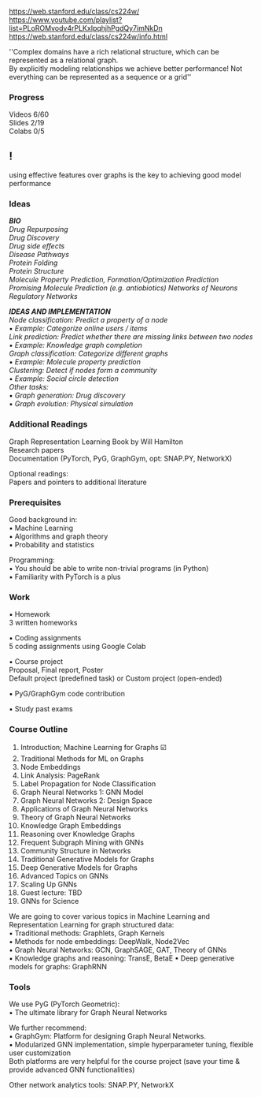 
https://web.stanford.edu/class/cs224w/   
https://www.youtube.com/playlist?list=PLoROMvodv4rPLKxIpqhjhPgdQy7imNkDn   
https://web.stanford.edu/class/cs224w/info.html  

''Complex domains have a rich relational structure, which can be represented as a relational graph.   
By explicitly modeling relationships we achieve better performance! Not everything can be represented as a sequence or a grid''

### Progress
Videos 6/60    
Slides 2/19      
Colabs 0/5  

## !
using effective features over graphs is the key to achieving good model performance

### Ideas
***BIO***   
*Drug Repurposing*      
*Drug Discovery*      
*Drug side effects*   
*Disease Pathways*   
*Protein Folding*   
*Protein Structure*   
*Molecule Property Prediction, Formation/Optimization Prediction*   
*Promising Molecule Prediction (e.g. antiobiotics)* 
*Networks of Neurons*   
*Regulatory Networks*   


***IDEAS AND IMPLEMENTATION***  
*Node classification: Predict a property of a node*  
▪ *Example: Categorize online users / items*  
*Link prediction: Predict whether there are missing links between two nodes*  
▪ *Example: Knowledge graph completion*  
*Graph classification: Categorize different graphs*  
▪ *Example: Molecule property prediction*  
*Clustering: Detect if nodes form a community*  
▪ *Example: Social circle detection*  
*Other tasks:*  
▪ *Graph generation: Drug discovery*  
▪ *Graph evolution: Physical simulation*  



### Additional Readings
Graph Representation Learning Book by Will Hamilton  
Research papers  
Documentation (PyTorch, PyG, GraphGym, opt: SNAP.PY, NetworkX)

Optional readings:  
Papers and pointers to additional literature  

### Prerequisites  
Good background in:  
▪ Machine Learning  
▪ Algorithms and graph theory   
▪ Probability and statistics  

Programming:  
▪ You should be able to write non-trivial programs (in Python)  
▪ Familiarity with PyTorch is a plus  

### Work
▪ Homework   
3 written homeworks    

▪ Coding assignments    
5 coding assignments using Google Colab  

▪ Course project  
Proposal, Final report, Poster    
Default project (predefined task) or Custom project (open-ended)  

▪ PyG/GraphGym code contribution   

▪ Study past exams

### Course Outline
1. Introduction; Machine Learning for Graphs  ☑️  
2. Traditional Methods for ML on Graphs  
3. Node Embeddings  
4. Link Analysis: PageRank  
5. Label Propagation for Node Classification  
6. Graph Neural Networks 1: GNN Model  
7. Graph Neural Networks 2: Design Space  
8. Applications of Graph Neural Networks  
9. Theory of Graph Neural Networks  
10. Knowledge Graph Embeddings  
11. Reasoning over Knowledge Graphs  
12. Frequent Subgraph Mining with GNNs  
13. Community Structure in Networks  
14. Traditional Generative Models for Graphs  
15. Deep Generative Models for Graphs  
16. Advanced Topics on GNNs  
17. Scaling Up GNNs  
18. Guest lecture: TBD  
19. GNNs for Science  

We are going to cover various topics in Machine Learning and Representation Learning for graph structured data:  
▪ Traditional methods: Graphlets, Graph Kernels  
▪ Methods for node embeddings: DeepWalk, Node2Vec  
▪ Graph Neural Networks: GCN, GraphSAGE, GAT, Theory of GNNs  
▪ Knowledge graphs and reasoning: TransE, BetaE ▪ Deep generative models for graphs: GraphRNN  

### Tools
We use PyG (PyTorch Geometric):  
▪ The ultimate library for Graph Neural Networks  

We further recommend:  
▪ GraphGym: Platform for designing Graph Neural Networks.  
▪ Modularized GNN implementation, simple hyperparameter tuning, flexible user customization   
Both platforms are very helpful for the course project (save your time & provide advanced GNN functionalities)  

Other network analytics tools: SNAP.PY, NetworkX


